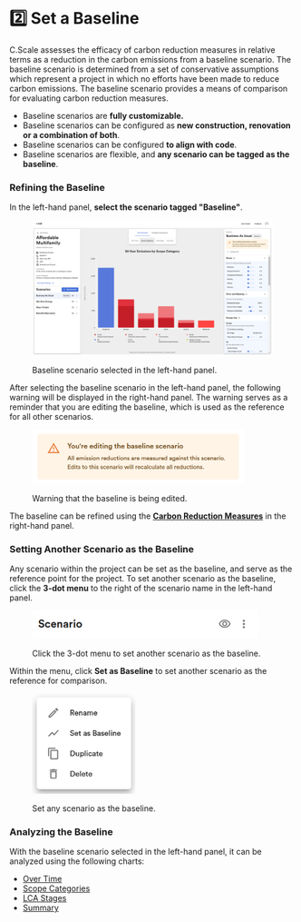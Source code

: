 # 2️⃣ Set a Baseline

C.Scale assesses the efficacy of carbon reduction measures in relative terms as a reduction in the carbon emissions from a baseline scenario. The baseline scenario is determined from a set of conservative assumptions which represent a project in which no efforts have been made to reduce carbon emissions. The baseline scenario provides a means of comparison for evaluating carbon reduction measures.&#x20;

* Baseline scenarios are **fully customizable.**&#x20;
* Baseline scenarios can be configured as **new construction, renovation or a combination of both**.&#x20;
* Baseline scenarios can be configured **to align with code**.&#x20;
* Baseline scenarios are flexible, and **any scenario can be tagged as the baseline**.

### Refining the Baseline

In the left-hand panel, **select the scenario tagged "Baseline"**.

<div align="left">

<figure><img src="../.gitbook/assets/Baseline (1).png" alt="" width="563"><figcaption><p>Baseline scenario selected in the left-hand panel.</p></figcaption></figure>

</div>

After selecting the baseline scenario in the left-hand panel, the following warning will be displayed in the right-hand panel. The warning serves as a reminder that you are editing the baseline, which is used as the reference for all other scenarios.

<div align="left">

<figure><img src="../.gitbook/assets/image (26).png" alt="" width="375"><figcaption><p>Warning that the baseline is being edited.</p></figcaption></figure>

</div>

The baseline can be refined using the [**Carbon Reduction Measures**](broken-reference) in the right-hand panel.&#x20;

### Setting Another Scenario as the Baseline

Any scenario within the project can be set as the baseline, and serve as the reference point for the project. To set another scenario as the baseline, click the **3-dot menu** to the right of the scenario name in the left-hand panel.&#x20;

<div align="left">

<figure><img src="../.gitbook/assets/image (13).png" alt="" width="399"><figcaption><p>Click the 3-dot menu to set another scenario as the baseline.</p></figcaption></figure>

</div>

Within the menu, click **Set as Baseline** to set another scenario as the reference for comparison.

<div align="left">

<figure><img src="../.gitbook/assets/image (14).png" alt="" width="182"><figcaption><p>Set any scenario as the baseline.</p></figcaption></figure>

</div>

### Analyzing the Baseline

With the baseline scenario selected in the left-hand panel, it can be analyzed using the following charts:

* [Over Time](reduce-emissions/analyze-scenarios.md#over-time-chart)
* [Scope Categories](reduce-emissions/analyze-scenarios.md#scope-categories-chart)
* [LCA Stages](reduce-emissions/analyze-scenarios.md#lca-stages-chart)
* [Summary](reduce-emissions/analyze-scenarios.md#summary-chart)
